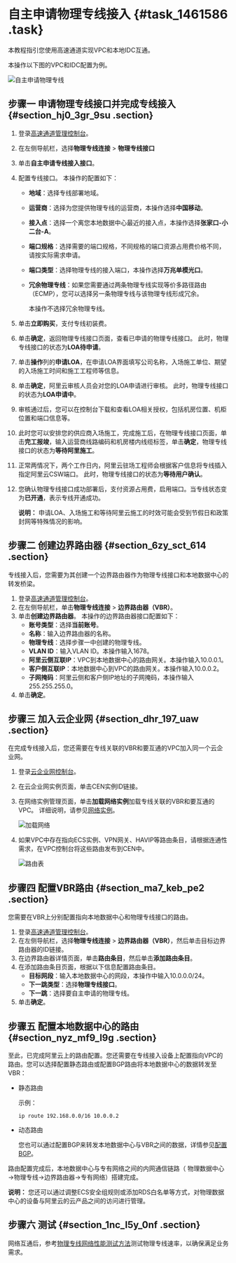 # 自主申请物理专线接入 {#task_1461586 .task}

本教程指引您使用高速通道实现VPC和本地IDC互通。

本操作以下图的VPC和IDC配置为例。

![自主申请物理专线](http://static-aliyun-doc.oss-cn-hangzhou.aliyuncs.com/assets/img/13831/156472895954064_zh-CN.png)

## 步骤一 申请物理专线接口并完成专线接入 {#section_hj0_3gr_9su .section}

1.  登录[高速通道管理控制台](https://expressconnectnext.console.aliyun.com)。
2.  在左侧导航栏，选择**物理专线连接** \> **物理专线接口**
3.  单击**自主申请专线接入接口**。
4.  配置专线接口。 本操作的配置如下：
    -   **地域**：选择专线部署地域。
    -   **运营商**：选择为您提供物理专线的运营商，本操作选择**中国移动**。
    -   **接入点**：选择一个离您本地数据中心最近的接入点，本操作选择**张家口-小二台-A**。
    -   **端口规格**：选择需要的端口规格，不同规格的端口资源占用费价格不同，请按实际需求申请。
    -   **端口类型**：选择物理专线的接入端口，本操作选择**万兆单模光口**。
    -   **冗余物理专线**：如果您需要通过两条物理专线实现等价多路径路由（ECMP），您可以选择另一条物理专线与该物理专线形成冗余。

        本操作不选择冗余物理专线。

5.  单击**立即购买**，支付专线初装费。
6.  单击**确定**，返回物理专线接口页面，查看已申请的物理专线接口。 此时，物理专线接口的状态为**LOA待申请**。
7.  单击**操作**列的**申请LOA**，在申请LOA界面填写公司名称，入场施工单位、期望的入场施工时间和施工工程师等信息。
8.  单击**确定**，阿里云审核人员会对您的LOA申请进行审核。 此时，物理专线接口的状态为**LOA申请中**。
9.  审核通过后，您可以在控制台下载和查看LOA相关授权，包括机房位置、机柜位置和端口信息等。
10. 此时您可以安排您的供应商入场施工，完成施工后，在物理专线接口页面，单击**完工报竣**，输入运营商线路编码和机房楼内线缆标签，单击**确定**，物理专线接口的状态为**等待阿里施工**。
11. 正常两情况下，两个工作日内，阿里云驻场工程师会根据客户信息将专线插入指定阿里云CSW端口。 此时，物理专线接口的状态为**等待用户确认**。
12. 您确认物理专线接口成功部署后，支付资源占用费，启用端口。当专线状态变为**已开通**，表示专线开通成功。 

    **说明：** 申请LOA、入场施工和等待阿里云施工的时效可能会受到节假日和政策封网等特殊情况的影响。


## 步骤二 创建边界路由器 {#section_6zy_sct_614 .section}

专线接入后，您需要为其创建一个边界路由器作为物理专线接口和本地数据中心的转发桥梁。

1.  登录[高速通道管理控制台](https://expressconnectnext.console.aliyun.com)。 
2.  在左侧导航栏，单击**物理专线连接** \> **边界路由器（VBR）**。
3.  单击**创建边界路由器**。 本操作的边界路由器接口配置如下：
    -   **账号类型**：选择**当前账号**。
    -   **名称**：输入边界路由器的名称。
    -   **物理专线**：选择步骤一中创建的物理专线。
    -   **VLAN ID**：输入VLAN ID。本操作输入1678。
    -   **阿里云侧互联IP**：VPC到本地数据中心的路由网关。本操作输入10.0.0.1。
    -   **客户侧互联IP**：本地数据中心到VPC的路由网关。本操作输入10.0.0.2。
    -   **子网掩码**：阿里云侧和客户侧IP地址的子网掩码，本操作输入255.255.255.0。
4.  单击**确定**。

## 步骤三 加入云企业网 {#section_dhr_197_uaw .section}

在完成专线接入后，您还需要在专线关联的VBR和要互通的VPC加入同一个云企业网。

1.  登录[云企业网控制台](https://cen.console.aliyun.com)。
2.  在云企业网实例页面，单击CEN实例ID链接。
3.  在网络实例管理页面，单击**加载网络实例**加载专线关联的VBR和要互通的VPC。 详细说明，请参见[网络实例](../../../../../intl.zh-CN/用户指南/网络实例.md#)。

    ![加载网络](http://static-aliyun-doc.oss-cn-hangzhou.aliyuncs.com/assets/img/13831/156472895950237_zh-CN.png)

4.  如果VPC中存在指向ECS实例、VPN网关、HAVIP等路由条目，请根据连通性需求，在VPC控制台将这些路由发布到CEN中。 

    ![路由表](http://static-aliyun-doc.oss-cn-hangzhou.aliyuncs.com/assets/img/13831/156472895950239_zh-CN.png)


## 步骤四 配置VBR路由 {#section_ma7_keb_pe2 .section}

您需要在VBR上分别配置指向本地数据中心和物理专线接口的路由。

1.  登录[高速通道管理控制台](https://expressconnectnext.console.aliyun.com)。 
2.  在左侧导航栏，选择**物理专线连接** \> **边界路由器（VBR）**，然后单击目标边界路由器的ID链接。
3.  在边界路由器详情页面，单击**路由条目**，然后单击**添加路由条目**。
4.  在添加路由条目页面，根据以下信息配置路由条目。 
    -   **目标网段**：输入本地数据中心的网段，本操作中输入10.0.0.0/24。
    -   **下一跳类型**：选择**物理专线接口**。
    -   **下一跳**：选择要自主申请的物理专线。
5.  单击**确定**。

## 步骤五 配置本地数据中心的路由 {#section_nyz_mf9_l9g .section}

至此，已完成阿里云上的路由配置。您还需要在专线接入设备上配置指向VPC的路由。您可以选择配置静态路由或配置BGP路由将本地数据中心的数据转发至VBR：

-   静态路由

    示例：

    ``` {#codeblock_9fp_hv9_edd}
    ip route 192.168.0.0/16 10.0.0.2
    ```

-   动态路由

    您也可以通过配置BGP来转发本地数据中心与VBR之间的数据，详情参见[配置BGP](../intl.zh-CN/边界路由器/配置BGP.md#)。


路由配置完成后，本地数据中心与专有网络之间的内网通信链路（ 物理数据中心→物理专线→边界路由器→专有网络）搭建完成。

**说明：** 您还可以通过调整ECS安全组规则或添加RDS白名单等方式，对物理数据中心的设备与阿里云的云产品之间的访问进行管理。

## 步骤六 测试 {#section_1nc_l5y_0nf .section}

网络互通后，参考[物理专线网络性能测试方法](../intl.zh-CN/最佳实践/物理专线网络性能测试方法.md#)测试物理专线速率，以确保满足业务需求。

